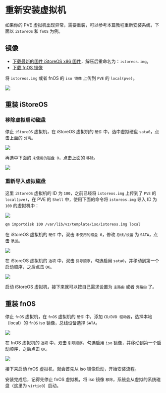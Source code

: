 # 重新安装虚拟机

如果你的 PVE 虚拟机出现异常，需要重装，可以参考本篇教程重新安装系统，下面以 `iStoreOS` 和 `fnOS` 为例。

## 镜像

- [下载最新的固件 iStoreOS x86 固件](https://fw.koolcenter.com/iStoreOS/x86_64/)，解压后重命名为：`istoreos.img`。
- [下载 fnOS 镜像](https://www.fnnas.com/download)

将 `istoreos.img` 或者 fnOS 的 `iso 镜像` 上传到 `PVE` 的 `local(pve)`。

![](https://img.slarker.me/wiki/0c9d93996b55468ab8a1e6c7c2dc3efc.webp)

## 重装 iStoreOS

### 移除虚拟启动磁盘

停止 `iStoreOS` 虚拟机，在 iStoreOS 虚拟机的 `硬件` 中，选中虚拟硬盘 `sata0`，点击上面的 `分离`。

![](https://img.slarker.me/wiki/446d3daa17674dbfaae37553ba490dbc.webp)

再选中下面的 `未使用的磁盘 0`，点击上面的 `移除`。

![](https://img.slarker.me/wiki/885b965b1feb4ca3a3938a6dd5ba7f91.webp)

### 重新导入虚拟磁盘

这里 `iStoreOS` 虚拟机的 ID 为 `100`，之前已经将 `istoreos.img` 上传到了 `PVE` 的 `local(pve)`，在 PVE 的 `Shell` 中，使用下面的命令将 `istoreos.img` 导入 ID 为 `100` 的虚拟机中：

![](https://img.slarker.me/wiki/4952568a763344b1b562fc20c691672a.webp)

```sh
qm importdisk 100 /var/lib/vz/template/iso/istoreos.img local
```

在 iStoreOS 虚拟机的 `硬件` 中，双击 `未使用的磁盘 0`，修改 `总线/设备` 为 `SATA`，点击 `添加`。

![](https://img.slarker.me/wiki/3146be5972ff47c59456840f356a810f.webp)

在 iStoreOS 虚拟机的 `选项` 中，双击 `引导顺序`，勾选启用 `sata0`，并移动到第一个启动顺序，之后点击 `OK`。

![](https://img.slarker.me/wiki/aef755f647cd4160baa57ef494664480.webp)

启动 iStoreOS 虚拟机，接下来就可以按自己需求设置为 `主路由` 或者 `旁路由` 了。

## 重装 fnOS

停止 `fnOS` 虚拟机，在 `fnOS` 虚拟机的 `硬件` 中，添加 `CD/DVD 驱动器`，选择本地（local）的 `fnOS` iso 镜像，总线设备选择 `SATA`。

![](https://img.slarker.me/wiki/91bbcf9205e04815a5a7bb96b88a9ce1.webp)

在 fnOS 虚拟机的 `选项` 中，双击 `引导顺序`，勾选启用 `iso` 镜像，并移动到第一个启动顺序，之后点击 `OK`。

![](https://img.slarker.me/wiki/21e4bbda264441bdbe9671ee707cfc3e.webp)

接下来启动 fnOS 虚拟机，就会首先从 iso 镜像启动，开始安装流程。

安装完成后，记得先停止 fnOS 虚拟机，将 iso 镜像 `移除`，系统会从虚拟的系统磁盘（这里为 `virtio0`）启动。